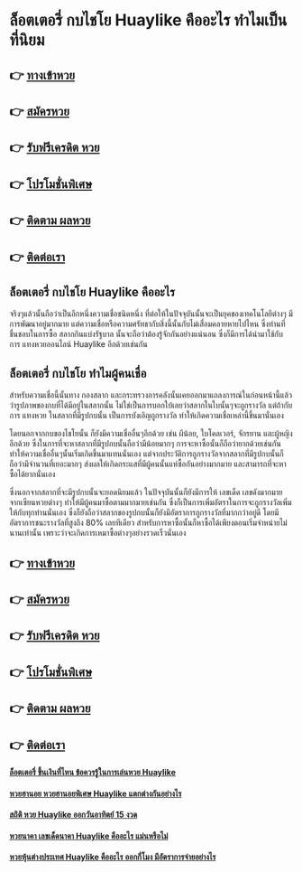 # ล็อตเตอรี่ กบไชโย Huaylike คืออะไร ทำไมเป็นที่นิยม

## 👉 [ทางเข้าหวย](https://bit.ly/3LqQUsr)
## 👉 [สมัครหวย](https://bit.ly/3SbHyTo)
## 👉 [รับฟรีเครดิต หวย](https://bit.ly/3SbHyTo)
## 👉 [โปรโมชั่นพิเศษ](https://bit.ly/3SbHyTo)
## 👉 [ติดตาม ผลหวย](https://bit.ly/3SbHyTo)
## 👉 [ติดต่อเรา](https://bit.ly/3SbHyTo)

## ล็อตเตอรี่ กบไชโย Huaylike คืออะไร
จริงๆแล้วนั้นถือว่าเป็นอีกหนึ่งความเชื่อชนิดหนึ่ง ที่ต่อให้ในปัจจุบันนั้นจะเป็นยุคของเทคโนโลยีต่างๆ มีการพัฒนาอยู่มากมาย แต่ความเชื่อหรือความศรัทธากับสิ่งนี้นั้นกับไม่เสื่อมคลายหายไปไหน ซึ่งท่านที่ชื่นชอบในการซื้อ สลากกินแบ่งรัฐบาล นั้นจะถือว่าต้องรู้จักกันอย่างแน่นอน ซึ่งก็มีการได้นำมาใช้กับการ แทงหวยออนไลน์ Huaylike อีกด้วยเช่นกัน

## ล็อตเตอรี่ กบไชโย ทำไมผู้คนเชื่อ
สำหรับความเชื่อนี้นั้นทาง กองสลาก และกระทรวงการคลังนั้นเคยออกมาแถลงการณ์ในก่อนหน้านี้แล้ว ว่ารูปภาพของกบที่ได้มีอยู่ในสลากนั้น ไม่ใช่เป็นการบอกใบ้เลยว่าสลากในใบนั้นๆจะถูกรางวัล แต่ถ้ากับการ แทงหวย ในสลากที่มีรูปกบนั้น เป็นการบังเอิญถูกรางวัล ทำให้เกิดความเชื่อเหล่านี้ขึ้นมานั่นเอง

โดยนอกจากกบของไชโยนั้น ก็ยังมีความเชื่ออื่นๆอีกด้วย เช่น ผีน้อย, ใบโคลเวอร์, จักรยาน และผู้หญิงอีกด้วย ซึ่งในการที่จะหาสลากที่มีรูปกบนั้นถือว่ามีน้อยมากๆ การจะหาซื้อนั้นก็ถือว่ายากด้วยเช่นกัน ทำให้ความเชื่ออื่นๆนั้นเริ่มเกิดขึ้นมาแทนนั่นเอง แต่จากประวัติการถูกรางวัลจากสลากที่มีรูปกบนั้นก็ถือว่ามีจำนวนที่เยอะมากๆ ส่งผลให้เกิดกระแสที่มีผู้คนนั้นแห่ซื้อกันอย่างมากมาย และสามารถที่จะหาซื้อได้ยากนั่นเอง

ซึ่งนอกจากสลากที่จะมีรูปกบนั้นจะยอดนิยมแล้ว ในปัจจุบันนั้นก็ยังมีการให้ เลขเด็ด เลขดังมากมาย จากเซียนหวยต่างๆ ทำให้มีผู้คนมาซื้อตามมากมายเช่นกัน ซึ่งก็เป็นการเพิ่มอัตราในการจะถูกรางวัลเพิ่มให้กับทุกท่านนั่นเอง ซึ่งก็ยังถือว่าสลากของรูปกบนั้นก็ยังมีอัตราการถูกรางวัลที่มากกว่าอยู่ดี โดยมีอัตราการชนะรางวัลที่สูงถึง 80% เลยทีเดียว สำหรับการหาซื้อนั้นก็หาซื้อได้เพียงตอนเริ่มจำหน่ายไม่นานเท่านั้น เพราะว่าจะเกิดการเหมาซื้อต่างๆอย่างรวดเร็วนั่นเอง

## 👉 [ทางเข้าหวย](https://bit.ly/3LqQUsr)
## 👉 [สมัครหวย](https://bit.ly/3SbHyTo)
## 👉 [รับฟรีเครดิต หวย](https://bit.ly/3SbHyTo)
## 👉 [โปรโมชั่นพิเศษ](https://bit.ly/3SbHyTo)
## 👉 [ติดตาม ผลหวย](https://bit.ly/3SbHyTo)
## 👉 [ติดต่อเรา](https://bit.ly/3SbHyTo)

#### [ล็อตเตอรี่ ขึ้นเงินที่ไหน ข้อควรรู้ในการเล่นหวย Huaylike](https://atom.io/themes/ล็อตเตอรี่%20ขึ้นเงินที่ไหน%20ข้อควรรู้ในการเล่นหวย%20Huaylike)
#### [หวยฮานอย หวยฮานอยพิเศษ Huaylike แตกต่างกันอย่างไร](https://atom.io/themes/หวยฮานอย%20หวยฮานอยพิเศษ%20Huaylike%20แตกต่างกันอย่างไร)
#### [สถิติ หวย Huaylike ออกวันอาทิตย์ 15 งวด](https://atom.io/themes/สถิติ%20หวย%20Huaylike%20ออกวันอาทิตย์%2015%20งวด)
#### [หวยนาคา เลขเด็ดนาคา Huaylike คืออะไร แม่นหรือไม่](https://atom.io/themes/หวยนาคา%20เลขเด็ดนาคา%20Huaylike%20คืออะไร%20แม่นหรือไม่)
#### [หวยหุ้นต่างประเทศ Huaylike คืออะไร ออกกี่โมง มีอัตราการจ่ายอย่างไร](https://atom.io/themes/หวยหุ้นต่างประเทศ%20Huaylike%20คืออะไร%20ออกกี่โมง%20มีอัตราการจ่ายอย่างไร)